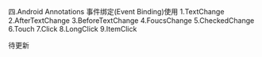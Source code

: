 四.Android Annotations 事件绑定(Event Binding)使用
1.TextChange
2.AfterTextChange
3.BeforeTextChange
4.FoucsChange
5.CheckedChange
6.Touch
7.Click
8.LongClick
9.ItemClick

待更新
